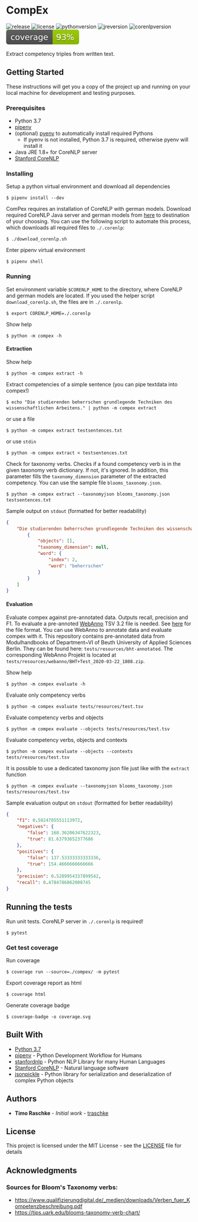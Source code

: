 # CompEx
![release](https://img.shields.io/github/v/release/traschke/bht-compex)
![license](https://img.shields.io/github/license/traschke/bht-compex)
![pythonversion](https://img.shields.io/github/pipenv/locked/python-version/traschke/bht-compex)
![jreversion](https://img.shields.io/badge/JRE-1.8+-blue)
![corenlpversion](https://img.shields.io/badge/CoreNLP-3.9.1-blue)
![coverage](coverage.svg)

Extract competency triples from written text.

## Getting Started

These instructions will get you a copy of the project up and running on your local machine for development and testing purposes.

### Prerequisites

* Python 3.7 
* [pipenv](https://github.com/pypa/pipenv)
* (optional) [pyenv](https://github.com/pyenv/pyenv) to automatically install required Pythons
  * If pyenv is not installed, Python 3.7 is required, otherwise pyenv will install it
* Java JRE 1.8+ for CoreNLP server
* [Stanford CoreNLP](https://stanfordnlp.github.io/CoreNLP/index.html)

### Installing

Setup a python virtual environment and download all dependencies

```console
$ pipenv install --dev
```

ComPex requires an installation of CoreNLP with german models. Download required CoreNLP Java server and german models from [here](https://stanfordnlp.github.io/CoreNLP/download.html) to destination of your choosing. You can use the following script to automate this process, which downloads all required files to `./.corenlp`:
```console
$ ./download_corenlp.sh
```

Enter pipenv virtual environment
```console
$ pipenv shell
```

### Running
Set environment variable `$CORENLP_HOME` to the directory, where CoreNLP and german models are located. If you used the helper script `download_corenlp.sh`, the files are in `./.corenlp`.
```console
$ export CORENLP_HOME=./.corenlp
```

Show help
```console
$ python -m compex -h
```

#### Extraction

Show help
```console
$ python -m compex extract -h
```

Extract competencies of a simple sentence (you can pipe textdata into compex!)
```console
$ echo "Die studierenden beherrschen grundlegende Techniken des wissenschaftlichen Arbeitens." | python -m compex extract
```

or use a file
```console
$ python -m compex extract testsentences.txt
```

or use `stdin`
```console
$ python -m compex extract < testsentences.txt
```

Check for taxonomy verbs. Checks if a found competency verb is in the given taxonomy verb dictionary. If not, it's ignored. In addition, this parameter fills the `taxonomy_dimension` parameter of the extracted competency. You can use the sample file `blooms_taxonomy.json`.
```console
$ python -m compex extract --taxonomyjson blooms_taxonomy.json testsentences.txt
```

Sample output on `stdout` (formatted for better readability)
```json
{
    "Die studierenden beherrschen grundlegende Techniken des wissenschaftlichen Arbeitens.": [
        {
            "objects": [],
            "taxonomy_dimension": null,
            "word": {
                "index": 2,
                "word": "beherrschen"
            }
        }
    ]
}
```

#### Evaluation
Evaluate compex against pre-annotated data. Outputs recall, precision and F1.
To evaluate a pre-annoted [WebAnno](https://webanno.github.io/webanno/) TSV 3.2 file is needed. See [here](https://webanno.github.io/webanno/releases/3.6.4/docs/user-guide.html#sect_webannotsv) for the file format. You can use WebAnno to annotate data and evaluate compex with it. This repository contains pre-annotated data from Modulhandbooks of Department~VI of Beuth University of Applied Sciences Berlin. They can be found here: `tests/resources/bht-annotated`. The corresponding WebAnno Projekt is located at `tests/resources/webanno/BHT+Test_2020-03-22_1808.zip`.

Show help
```console
$ python -m compex evaluate -h
```

Evaluate only competency verbs
```console
$ python -m compex evaluate tests/resources/test.tsv
```

Evaluate competency verbs and objects
```console
$ python -m compex evaluate --objects tests/resources/test.tsv
```

Evaluate competency verbs, objects and contexts
```console
$ python -m compex evaluate --objects --contexts tests/resources/test.tsv
```

It is possible to use a dedicated taxonomy json file just like with the `extract` function
```console
$ python -m compex evaluate --taxonomyjson blooms_taxonomy.json tests/resources/test.tsv
```

Sample evaluation output on `stdout` (formatted for better readability)
```json
{
    "f1": 0.5024705551113972,
    "negatives": {
        "false": 168.36206347622323,
        "true": 81.63793652377686
    },
    "positives": {
        "false": 137.53333333333336,
        "true": 154.4666666666666
    },
    "precision": 0.5289954337899542,
    "recall": 0.4784786862008745
}
```

## Running the tests

Run unit tests. CoreNLP server in `./.corenlp` is required!

```console
$ pytest
```

### Get test coverage
Run coverage
```console
$ coverage run --source=./compex/ -m pytest
```

Export coverage report as html
```console
$ coverage html
```

Generate coverage badge
```console
$ coverage-badge -o coverage.svg
```
## Built With

* [Python 3.7](https://docs.python.org/3.7/)
* [pipenv](https://pipenv.pypa.io/en/latest/) - Python Development Workflow for Humans
* [stanfordnlp](https://stanfordnlp.github.io/stanfordnlp/) - Python NLP Library for many Human Languages
* [Stanford CoreNLP](https://stanfordnlp.github.io/CoreNLP/index.html) - Natural language software 
* [jsonpickle](https://jsonpickle.github.io/) - Python library for serialization and deserialization of complex Python objects


## Authors

* **Timo Raschke** - *Initial work* - [traschke](https://github.com/traschke)

## License

This project is licensed under the MIT License - see the [LICENSE](LICENSE) file for details

## Acknowledgments

### Sources for Bloom's Taxonomy verbs:
* https://www.qualifizierungdigital.de/_medien/downloads/Verben_fuer_Kompetenzbeschreibung.pdf
* https://tips.uark.edu/blooms-taxonomy-verb-chart/
